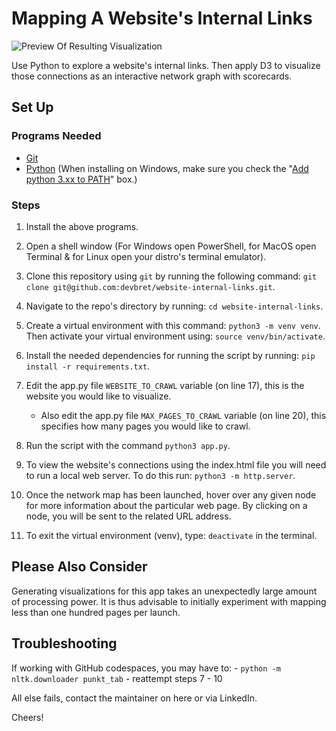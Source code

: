 # Mapping A Website's Internal Links

![Preview Of Resulting Visualization](https://hosting.photobucket.com/bbcfb0d4-be20-44a0-94dc-65bff8947cf2/ad55b31e-edf3-4a21-a6a2-3e61f4d84a0b.jpg)

Use Python to explore a website's internal links. Then apply D3 to visualize those connections as an interactive network graph with scorecards.

## Set Up

### Programs Needed

- [Git](https://git-scm.com/downloads)
- [Python](https://www.python.org/downloads/) (When installing on Windows, make sure you check the "[Add python 3.xx to PATH](https://hosting.photobucket.com/images/i/bernhoftbret/python.png)" box.)

### Steps

1. Install the above programs.

2. Open a shell window (For Windows open PowerShell, for MacOS open Terminal & for Linux open your distro's terminal emulator).

3. Clone this repository using `git` by running the following command: `git clone git@github.com:devbret/website-internal-links.git`.

4. Navigate to the repo's directory by running: `cd website-internal-links`.

5. Create a virtual environment with this command: `python3 -m venv venv`. Then activate your virtual environment using: `source venv/bin/activate`.

6. Install the needed dependencies for running the script by running: `pip install -r requirements.txt`.

7. Edit the app.py file `WEBSITE_TO_CRAWL` variable (on line 17), this is the website you would like to visualize.
    - Also edit the app.py file `MAX_PAGES_TO_CRAWL` variable (on line 20), this specifies how many pages you would like to crawl.

8. Run the script with the command `python3 app.py`.

9. To view the website's connections using the index.html file you will need to run a local web server. To do this run: `python3 -m http.server`.

10. Once the network map has been launched, hover over any given node for more information about the particular web page. By clicking on a node, you will be sent to the related URL address.

11. To exit the virtual environment (venv), type: `deactivate` in the terminal.

## Please Also Consider

Generating visualizations for this app takes an unexpectedly large amount of processing power. It is thus advisable to initially experiment with mapping less than one hundred pages per launch.

## Troubleshooting

If working with GitHub codespaces, you may have to:
    - `python -m nltk.downloader punkt_tab`
    - reattempt steps 7 - 10 

All else fails, contact the maintainer on here or via LinkedIn.

Cheers!